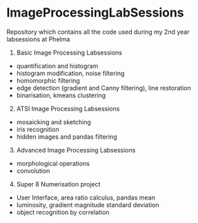 # ImageProcessingLabSessions
Repository which contains all the code used during my 2nd year labsessions at Phelma

1. Basic Image Processing Labsessions 
  - quantification and histogram
  - histogram modification, noise filtering
  - homomorphic filtering
  - edge detection (gradient and Canny filtering), line restoration
  - binarisation, kmeans clustering 
2. ATSI Image Processing Labsessions 
  - mosaicking and sketching
  - iris recognition 
  - hidden images and pandas filtering
3. Advanced Image Processing Labsessions 
  - morphological operations
  - convolution 
4. Super 8 Numerisation project
  - User Interface, area ratio calculus, pandas mean 
  - luminosity, gradient magnitude standard deviation 
  - object recognition by correlation 
